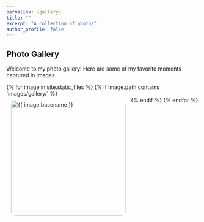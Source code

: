 ```yaml
---
permalink: /gallery/
title: ""
excerpt: "A collection of photos"
author_profile: false
---
```


## Photo Gallery

Welcome to my photo gallery! Here are some of my favorite moments captured in images.

<style>
  .gallery {
    display: flex;
    flex-wrap: wrap;
    justify-content: space-around;
  }
  .gallery img {
    margin: 10px;
    border-radius: 10px;
    width: 300px; /* Adjust as needed */
    height: auto;
    transition: transform 0.2s;
  }
  .gallery img:hover {
    transform: scale(1.05);
  }
</style>

<div class="gallery">
    {% for image in site.static_files %}
        {% if image.path contains 'images/gallery/' %}
            <div class="photo">
                <img src="{{ site.baseurl }}{{ image.path }}" alt="{{ image.basename }}" loading="lazy">
            </div>
        {% endif %}
    {% endfor %}
</div>
